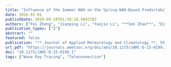 ```yaml
---
title: "Influence of the Summer NAO on the Spring-NAO-Based Predictability of the East Asian Summer Monsoon"
date: 2016-01-01
publishDate: 2019-09-18T01:50:18.504278Z
authors: ["Fei Zheng", "Jianping Li", "Yanjie Li", "**Sen Zhao**", "Difei Deng"]
publication_types: ["2"]
abstract: ""
featured: false
publication: "**_Journal of Applied Meteorology and Climatology_**, 55(7):1459-1476"
url_pdf: "https://journals.ametsoc.org/doi/abs/10.1175/JAMC-D-15-0199.1"
doi: "10.1175/JAMC-D-15-0199.1"
tags: ["Wave Ray Tracing", "Teleconnection"]
---
```


